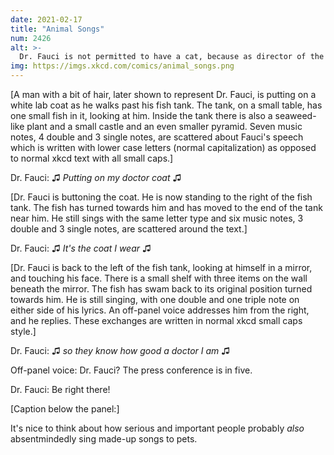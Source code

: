 ```yaml
---
date: 2021-02-17
title: "Animal Songs"
num: 2426
alt: >-
  Dr. Fauci is not permitted to have a cat, because as director of the National Institute of Allergy and Infectious Diseases, his petting one would be considered giving aid and comfort to an allergen.
img: https://imgs.xkcd.com/comics/animal_songs.png
---
```

[A man with a bit of hair, later shown to represent Dr. Fauci, is putting on a white lab coat as he walks past his fish tank. The tank, on a small table, has one small fish in it, looking at him. Inside the tank there is also a seaweed-like plant and a small castle and an even smaller pyramid. Seven music notes, 4 double and 3 single notes, are scattered about Fauci's speech which is written with lower case letters (normal capitalization) as opposed to normal xkcd text with all small caps.]

Dr. Fauci: ♫ *Putting on my doctor coat* ♫

[Dr. Fauci is buttoning the coat. He is now standing to the right of the fish tank. The fish has turned towards him and has moved to the end of the tank near him. He still sings with the same letter type and six music notes, 3 double and 3 single notes, are scattered around the text.]

Dr. Fauci: ♫ *It's the coat I wear* ♫

[Dr. Fauci is back to the left of the fish tank, looking at himself in a mirror, and touching his face. There is a small shelf with three items on the wall beneath the mirror. The fish has swam back to its original position turned towards him. He is still singing, with one double and one triple note on either side of his lyrics. An off-panel voice addresses him from the right, and he replies. These exchanges are written in normal xkcd small caps style.]

Dr. Fauci: ♫ *so they know how good a doctor I am* ♫

Off-panel voice: Dr. Fauci?  The press conference is in five.

Dr. Fauci: Be right there!

[Caption below the panel:]

It's nice to think about how serious and important people probably *also* absentmindedly sing made-up songs to pets.